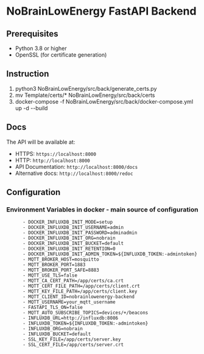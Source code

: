 # NoBrainLowEnergy FastAPI Backend

## Prerequisites

- Python 3.8 or higher
- OpenSSL (for certificate generation)

## Instruction

1) python3 NoBrainLowEnergy/src/back/generate_certs.py
2) mv Template/certs/* NoBrainLowEnergy/src/back/certs
3) docker-compose -f NoBrainLowEnergy/src/back/docker-compose.yml up -d --build 


## Docs

The API will be available at:
- HTTPS: `https://localhost:8000`
- HTTP: `http://localhost:8000`
- API Documentation: `http://localhost:8000/docs`
- Alternative docs: `http://localhost:8000/redoc`

## Configuration

### Environment Variables in docker - main source of configuration

```env
      - DOCKER_INFLUXDB_INIT_MODE=setup
      - DOCKER_INFLUXDB_INIT_USERNAME=admin
      - DOCKER_INFLUXDB_INIT_PASSWORD=adminadmin
      - DOCKER_INFLUXDB_INIT_ORG=nobrain
      - DOCKER_INFLUXDB_INIT_BUCKET=default
      - DOCKER_INFLUXDB_INIT_RETENTION=0
      - DOCKER_INFLUXDB_INIT_ADMIN_TOKEN=${INFLUXDB_TOKEN:-admintoken}
      - MQTT_BROKER_HOST=mosquitto
      - MQTT_BROKER_PORT=1883
      - MQTT_BROKER_PORT_SAFE=8883
      - MQTT_USE_TLS=false
      - MQTT_CA_CERT_PATH=/app/certs/ca.crt
      - MQTT_CERT_FILE_PATH=/app/certs/client.crt
      - MQTT_KEY_FILE_PATH=/app/certs/client.key
      - MQTT_CLIENT_ID=nobrainlowenergy-backend
      - MQTT_USERNAME=your_mqtt_username
      - FASTAPI_TLS_ON=false
      - MQTT_AUTO_SUBSCRIBE_TOPICS=devices/+/beacons
      - INFLUXDB_URL=http://influxdb:8086
      - INFLUXDB_TOKEN=${INFLUXDB_TOKEN:-admintoken}
      - INFLUXDB_ORG=nobrain
      - INFLUXDB_BUCKET=default
      - SSL_KEY_FILE=/app/certs/server.key
      - SSL_CERT_FILE=/app/certs/server.crt
```
